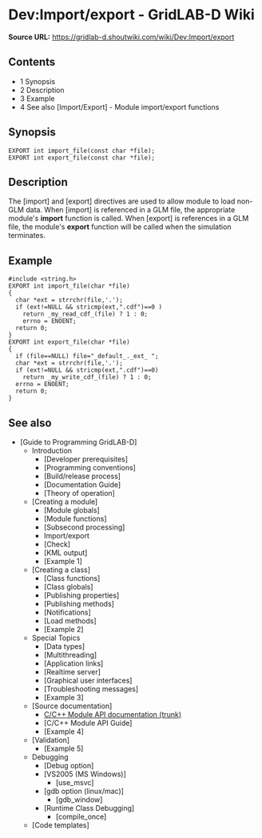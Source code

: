 # Dev:Import/export - GridLAB-D Wiki

**Source URL:** https://gridlab-d.shoutwiki.com/wiki/Dev:Import/export
## Contents

  * 1 Synopsis
  * 2 Description
  * 3 Example
  * 4 See also
[Import/Export] \- Module import/export functions 

## Synopsis
    
    
    EXPORT int import_file(const char *file);
    EXPORT int export_file(const char *file);
    

## Description

The [import] and [export] directives are used to allow module to load non-GLM data. When [import] is referenced in a GLM file, the appropriate module's **import** function is called. When [export] is references in a GLM file, the module's **export** function will be called when the simulation terminates. 

## Example
    
    
    #include <string.h>
    EXPORT int import_file(char *file)
    {
      char *ext = strrchr(file,'.');
      if (ext!=NULL && stricmp(ext,".cdf")==0 )
        return _my_read_cdf_(file) ? 1 : 0;
        errno = ENOENT;
      return 0;
    }
    EXPORT int export_file(char *file)
    {
      if (file==NULL) file="_default_._ext_ ";
      char *ext = strrchr(file,'.');
      if (ext!=NULL && stricmp(ext,".cdf")==0)
        return _my_write_cdf_(file) ? 1 : 0;
      errno = ENOENT;
      return 0;
    } 
    

## See also

  * [Guide to Programming GridLAB-D]
    * Introduction 
      * [Developer prerequisites]
      * [Programming conventions]
      * [Build/release process]
      * [Documentation Guide]
      * [Theory of operation]
    * [Creating a module]
      * [Module globals]
      * [Module functions]
      * [Subsecond processing]
      * Import/export
      * [Check]
      * [KML output]
      * [Example 1]
    * [Creating a class]
      * [Class functions]
      * [Class globals]
      * [Publishing properties]
      * [Publishing methods]
      * [Notifications]
      * [Load methods] 
      * [Example 2]
    * Special Topics 
      * [Data types]
      * [Multithreading]
      * [Application links]
      * [Realtime server]
      * [Graphical user interfaces]
      * [Troubleshooting messages]
      * [Example 3]
    * [Source documentation]
      * [C/C++ Module API documentation (trunk)](http://gridlab-d.sourceforge.net/doxygen/trunk/group__module__api.html)
      * [C/C++ Module API Guide]
      * [Example 4]
    * [Validation]
      * [Example 5]
    * Debugging 
      * [Debug option]
      * [VS2005 (MS Windows)]
        * [use_msvc]
      * [gdb option (linux/mac)]
        * [gdb_window]
      * [Runtime Class Debugging]
        * [compile_once]
    * [Code templates]

